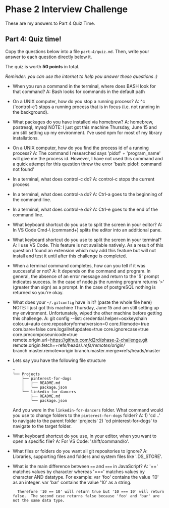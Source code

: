 # Phase 2 Interview Challenge

These are my answers to Part 4 Quiz Time.

## Part 4: Quiz time!

Copy the questions below into a file `part-4/quiz.md`. Then, write your answer to each question directly below it.

The quiz is worth __50 points__ in total.

_Reminder: you can use the internet to help you answer these questions :)_

- When you run a command in the terminal, where does BASH look for that command?
    A: Bash looks for commands in the default path

- On a UNIX computer, how do you stop a running process?
    A: ^c ('control-c') stops a running process that is in focus (i.e. not running in the background).

- What packages do you have installed via homebrew?
    A: homebrew, postresql, mysql
    NOTE: I just got this machine Thursday, June 15 and am still setting up my environment.  I've used npm for most of my library installations.

- On a UNIX computer, how do you find the process id of a running process?
    A: The command I researched says 'pidof' + 'program_name' will give me the process id.  However, I have not used this command and a quick attempt for this question threw the error 'bash: pidof: command not found'

- In a terminal, what does control-c do?
    A: control-c stops the current process

- In a terminal, what does control-a do?
    A: Ctrl-a goes to the beginning of the command line.

- In a terminal, what does control-e do?
    A: Ctrl-e goes to the end of the command line.

- What keyboard shortcut do you use to split the screen in your editor?
    A: In VS Code Cmd-\ (command+\) splits the editor into an additional pane.

- What keyboard shortcut do you use to split the screen in your terminal?
    A: I use VS Code.  This feature is not available natively.  As a result of this question I found an extension which may add this feature but will not install and test it until after this challenge is completed.

- When a terminal command completes, how can you tell if it was successful or not?
    A: It depends on the command and program.  In general, the absence of an error message and return to the '$' prompt indicates success.  In the case of node.js the running program returns '>' (greater than sign) as a prompt.  In the case of postgreSQL nothing is returned so you're okay.

- What does your `~/.gitconfig` have in it? (paste the whole file here)
    NOTE: I just got this machine Thursday, June 15 and am still setting up my environment.  Unfortunately, wiped the other machine before getting this challenge.
    A: git config --list:
        credential.helper=osxkeychain
        color.ui=auto
        core.repositoryformatversion=0
        core.filemode=true
        core.bare=false
        core.logallrefupdates=true
        core.ignorecase=true
        core.precomposeunicode=true
        remote.origin.url=https://github.com/d2rd/phase-2-challenge.git
        remote.origin.fetch=+refs/heads/*:refs/remotes/origin/*
        branch.master.remote=origin
        branch.master.merge=refs/heads/master
    

- Lets say you have the following file structure

  ```
  ~
  └── Projects
      ├── pinterest-for-dogs
      │   ├── README.md
      │   └── package.json
      └── linkedin-for-dancers
          ├── README.md
          └── package.json
  ```

  And you were in the `linkedin-for-dancers` folder. What command would you use to change folders to the `pinterest-for-dogs` folder?
    A:  1) 'cd ..' to navigate to the parent folder 'projects' 
        2) 'cd pinterest-for-dogs' to navigate to the target folder.

- What keyboard shortcut do you use, in your editor, when you want to open a specific file?
    A: For VS Code: 'shift/command/o'.

- What files or folders do you want all git repositories to ignore?
    A: Libraries, supporting files and folders and system files like '.DS_STORE'.

- What is the main difference between `==` and `===` in JavaScript?
    A: '==' matches values by character whereas '===' matches values by character AND datatype.  For example: 
        var 'foo' contains the value '10' as an integer.
        var 'bar' contains the value '10' as a string.

        Therefore '10 == 10' will return true but '10 === 10' will return false.  The second case returns false because 'foo' and 'bar' are not the same data type.

